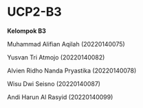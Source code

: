 ﻿# UCP2-B3
**Kelompok B3**

Muhammad Alifian Aqilah (20220140075)

Yusvan Tri Atmojo (20220140082)

Alvien Ridho Nanda Pryastika (20220140078)

Wisu Dwi Seisno (20220140087)

Andi Harun Al Rasyid (20220140099)
